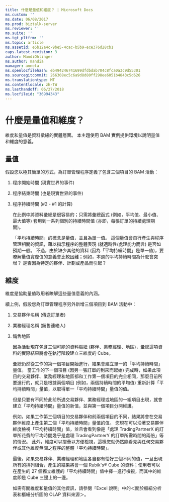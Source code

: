 ```yaml
---
title: 什麼是量值和維度？ | Microsoft Docs
ms.custom: ''
ms.date: 06/08/2017
ms.prod: biztalk-server
ms.reviewer: ''
ms.suite: ''
ms.tgt_pltfrm: ''
ms.topic: article
ms.assetid: e6b12a4c-9be5-4cac-b5b9-ece376d28cb1
caps.latest.revision: 3
author: MandiOhlinger
ms.author: mandia
manager: anneta
ms.openlocfilehash: eb494246741699dfdbdab704c8fca0a3c9d55301
ms.sourcegitcommit: 266308ec5c6a9d8d80ff298ee6051b4843c5d626
ms.translationtype: MT
ms.contentlocale: zh-TW
ms.lasthandoff: 06/27/2018
ms.locfileid: "36994343"
---
```

# <a name="what-are-measures-and-dimensions"></a>什麼是量值和維度？
維度和量值是資料彙總的實體層面。 本主題使用 BAM 實例提供環境以說明量值和維度的意義。  
  
## <a name="measures"></a>量值  
 假設您以極其簡單的方式，為訂單管理程序定義了包含三個項目的 BAM 活動：  
  
1. 程序開始時間 (現實世界的事件)  
  
2. 程序結束時間 (也是現實世界的事件)  
  
3. 程序持續時間 (#2 - #1 的計算)  
  
   在此例中將資料彙總是很容易的；只需將彙總函式 (例如，平均值、最小值、最大值等) 套用到一系列個別的持續時間值 (亦即，每張訂單的持續處理期間)。  
  
   「平均持續時間」的概念是量值，並且為單一值。 這個量值會自行產生與程序管理相關的資訊，藉以指示程序的整體表現 (就適時性/處理能力而言) 是否如預期一般。 不過，由於缺少其他的資料 (因為「平均持續時間」是單一值)，要瞭解量值實際值的意義會比較困難；例如，本週的平均持續時間為什麼會突增？ 是否因為特定的夥伴、計劃或產品而引起？  
  
## <a name="dimensions"></a>維度  
 維度是協助量值取用者瞭解這些量值意義的內涵。  
  
 續上例，假設您為訂單管理程序另外新增三個項目到 BAM 活動中：  
  
1. 交易夥伴名稱 (傳送訂單者)  
  
2. 業務經理名稱 (銷售連絡人)  
  
3. 銷售地區  
  
   因為活動現在包含三個可能的資料樞紐 (夥伴、業務經理、地區)，彙總這項資料的實際結果將會在執行階段建立三維度的 Cube。  
  
   彙總仍然從工作的第一個項目開始進行，結果會建立單一的「平均持續時間」量值。 當工作的下一個項目 (因另一張訂單的到來而起始) 完成時，如果此項目的交易夥伴、業務經理和地區都和工作第一個項目的完全相同，那麼目前所要進行的，就只是根據兩個項目 (例如，兩個持續時間的平均值) 重新計算「平均持續時間」量值，以取得單一「平均持續時間」量值的值。  
  
   但是只要有不同於此前所遇交易夥伴、業務經理或地區的一組項目出現，就會建立「平均持續時間」量值的新值，並與第一個項目分開維護。  
  
   例如，如果工作第三個項目的交易夥伴和前兩個項目的不同，結果將會在交易夥伴維度上產生第二個「平均持續時間」量值的值。 您現在可以沿著交易夥伴維度檢視「平均持續時間」值，並且會看到像是「處理 TradingPartnerX 的訂單所花費的平均時間幾乎是處理 TradingPartnerY 的訂單所需時間的兩倍」等的情況。 此外，維度可以摺疊以方便檢視，這樣您就仍然能看見與任何交易夥伴或其他維度無關之程序的整體「平均持續時間」。  
  
   最後，如果交易夥伴、業務經理和地區各自都有恰好三個不同的值，一旦出現所有的排列組合，產生的結果將會一個 Rubik's® Cube 的資料；使用者可以在產生的 27 個獨立維護的「平均持續時間」值中擇一進行檢視，而其中的維度即是 Cube 三邊上的一邊。  
  
   如需有關維度和量值的其他資訊，請參閱「Excel 說明」中的＜關於樞紐分析表和樞紐分析圖的 OLAP 資料來源＞。
